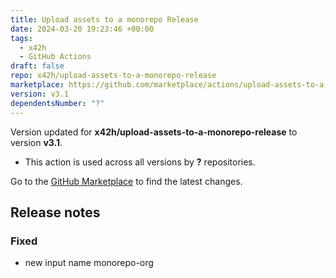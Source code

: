 ```yaml
---
title: Upload assets to a monorepo Release
date: 2024-03-20 19:23:46 +00:00
tags:
  - x42h
  - GitHub Actions
draft: false
repo: x42h/upload-assets-to-a-monorepo-release
marketplace: https://github.com/marketplace/actions/upload-assets-to-a-monorepo-release
version: v3.1
dependentsNumber: "?"
---
```



Version updated for **x42h/upload-assets-to-a-monorepo-release** to version **v3.1**.
- This action is used across all versions by **?** repositories.

Go to the [GitHub Marketplace](https://github.com/marketplace/actions/upload-assets-to-a-monorepo-release) to find the latest changes.

## Release notes

### Fixed
- new input name monorepo-org
